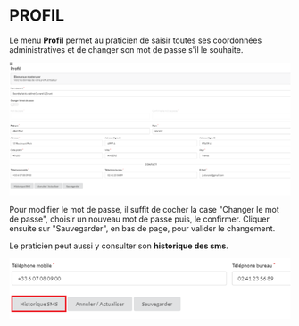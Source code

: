 # PROFIL

Le menu **Profil** permet au praticien de saisir toutes ses coordonnées administratives et de changer son mot de passe s'il le souhaite.

![Menu profil](images/menu-profil.png)

Pour modifier le mot de passe, il suffit de cocher la case "Changer le mot de passe", choisir un nouveau mot de passe puis, le confirmer.
Cliquer ensuite sur "Sauvegarder", en bas de page, pour valider le changement.

Le praticien peut aussi y consulter son **historique des sms**.

![Menu profil historique SMS](images/menu-profil-sms-history-btn.png)